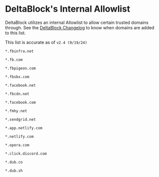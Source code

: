 # DeltaBlock's Internal Allowlist
DeltaBlock utilizes an internal Allowlist to allow certain trusted domains through. See the [DeltaBlock Changelog](https://github.com/gabefletch/DeltaBlock#changes) to know when domains are added to this list. <br>

This list is accurate as of `v2.4 (9/19/24)`
```
*.fbinfra.net

*.fb.com

*.fbpigeon.com

*.fbsbx.com

*.facebook.net

*.fbcdn.net

*.facebook.com

*.fmhy.net

*.sendgrid.net

*.app.netlify.com

*.netlify.com

*.opera.com

*.click.discord.com

*.dub.co

*.dub.sh
```
